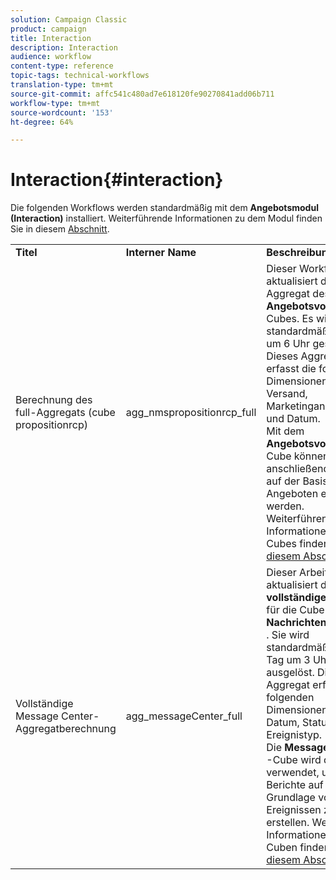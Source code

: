 ```yaml
---
solution: Campaign Classic
product: campaign
title: Interaction
description: Interaction
audience: workflow
content-type: reference
topic-tags: technical-workflows
translation-type: tm+mt
source-git-commit: affc541c480ad7e618120fe90270841add06b711
workflow-type: tm+mt
source-wordcount: '153'
ht-degree: 64%

---
```



# Interaction{#interaction}

Die folgenden Workflows werden standardmäßig mit dem **Angebotsmodul (Interaction)** installiert. Weiterführende Informationen zu dem Modul finden Sie in diesem [Abschnitt](../../interaction/using/interaction-and-offer-management.md).

<table> 
 <tbody> 
  <tr> 
   <td> <strong>Titel</strong><br /> </td> 
   <td> <strong>Interner Name</strong><br /> </td> 
   <td> <strong>Beschreibung</strong><br /> </td> 
  </tr> 
  <tr> 
   <td> <span class="uicontrol">Berechnung des full-Aggregats (cube propositionrcp)</span> <br /> </td> 
   <td> <span class="uicontrol">agg_nmspropositionrcp_full</span> <br /> </td> 
   <td> Dieser Workflow aktualisiert das <strong>full</strong>-Aggregat des <strong>Angebotsvorschlag</strong>-Cubes. Es wird standardmäßig täglich um 6 Uhr gestartet. Dieses Aggregat erfasst die folgenden Dimensionen: Kanal, Versand, Marketingangebot und Datum.<br /> Mit dem <strong>Angebotsvorschlag</strong>-Cube können anschließend Berichte auf der Basis von Angeboten erstellt werden. Weiterführende Informationen zu Cubes finden Sie in <a href="../../reporting/using/about-cubes.md">diesem Abschnitt</a>.<br /> </td> 
  </tr> 
   <tr> 
   <td> <span class="uicontrol">Vollständige Message Center-Aggregatberechnung</span> <br /> </td> 
   <td> <span class="uicontrol">agg_messageCenter_full</span> <br /> </td> 
   <td> Dieser Arbeitsablauf aktualisiert das <strong>vollständige</strong> Aggregat für die Cube des <strong>Nachrichtenzentrums</strong> . Sie wird standardmäßig jeden Tag um 3 Uhr ausgelöst. Dieses Aggregat erfasst die folgenden Dimensionen: Kanal, Datum, Status und Ereignistyp.<br /> Die <strong>Message Center</strong> -Cube wird dann verwendet, um Berichte auf der Grundlage von Ereignissen zu erstellen. Weitere Informationen zu Cuben finden Sie in <a href="../../reporting/using/about-cubes.md">diesem Abschnitt</a>.<br /> </td> 
   <td> <br /> </td> 
  </tr> 
 </tbody> 
</table>

